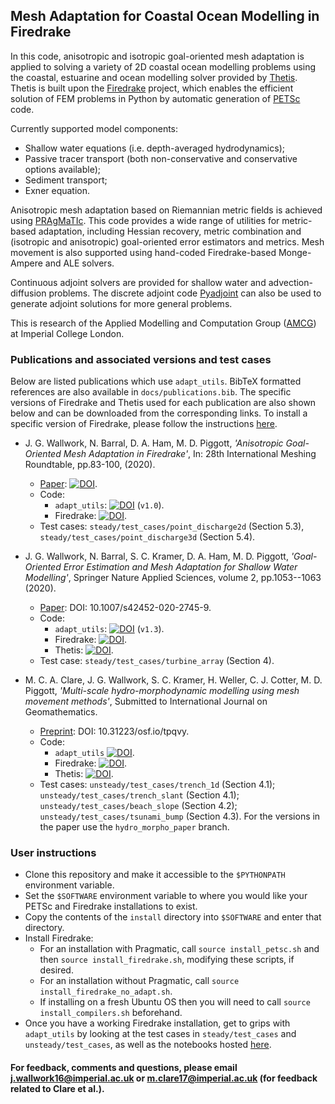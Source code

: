 ## Mesh Adaptation for Coastal Ocean Modelling in Firedrake

In this code, anisotropic and isotropic goal-oriented mesh adaptation is applied to solving a variety
of 2D coastal ocean modelling problems using the coastal, estuarine and ocean modelling solver
provided by [Thetis][2]. Thetis is built upon the [Firedrake][1] project, which enables the efficient
solution of FEM problems in Python by automatic generation of [PETSc][3] code.

Currently supported model components:
  * Shallow water equations (i.e. depth-averaged hydrodynamics);
  * Passive tracer transport (both non-conservative and conservative options available);
  * Sediment transport;
  * Exner equation.

Anisotropic mesh adaptation based on Riemannian metric fields is achieved using [PRAgMaTIc][4]. This
code provides a wide range of utilities for metric-based adaptation, including Hessian recovery,
metric combination and (isotropic and anisotropic) goal-oriented error estimators and metrics.
Mesh movement is also supported using hand-coded Firedrake-based Monge-Ampere and ALE solvers.

Continuous adjoint solvers are provided for shallow water and advection-diffusion problems. The
discrete adjoint code [Pyadjoint][5] can also be used to generate adjoint solutions for more general
problems.

This is research of the Applied Modelling and Computation Group ([AMCG][6]) at Imperial College
London.


### Publications and associated versions and test cases

Below are listed publications which use `adapt_utils`. BibTeX formatted references are also available
in `docs/publications.bib`. The specific versions of Firedrake and Thetis used for each publication
are also shown below and can be downloaded from the corresponding links. To install a specific
version of Firedrake, please follow the instructions [here][7].

  * J. G. Wallwork, N. Barral, D. A. Ham, M. D. Piggott, <em>'Anisotropic Goal-Oriented Mesh Adaptation in Firedrake'</em>, In: 28th International Meshing Roundtable, pp.83-100, (2020).
    * [Paper][9]: [![DOI](https://zenodo.org/badge/DOI/10.5281/zenodo.3653101.svg)](https://doi.org/10.5281/zenodo.3653101).
    * Code:
      * `adapt_utils`: [![DOI](https://zenodo.org/badge/DOI/10.5281/zenodo.3358565.svg)](https://doi.org/10.5281/zenodo.3358565) (`v1.0`).
      * Firedrake: [![DOI](https://zenodo.org/badge/DOI/10.5281/zenodo.3250888.svg)](https://doi.org/10.5281/zenodo.3250888).
    * Test cases: `steady/test_cases/point_discharge2d` (Section 5.3), `steady/test_cases/point_discharge3d` (Section 5.4).

  * J. G. Wallwork, N. Barral, S. C. Kramer, D. A. Ham, M. D. Piggott, <em>'Goal-Oriented Error Estimation and Mesh Adaptation for Shallow Water Modelling'</em>, Springer Nature Applied Sciences, volume 2, pp.1053--1063 (2020).
    * [Paper][10]: DOI: 10.1007/s42452-020-2745-9.
    * Code:
      * `adapt_utils`: [![DOI](https://zenodo.org/badge/DOI/10.5281/zenodo.3695801.svg)](https://doi.org/10.5281/zenodo.3695801) (`v1.3`).
      * Firedrake: [![DOI](https://zenodo.org/badge/DOI/10.5281/zenodo.3568997.svg)](https://doi.org/10.5281/zenodo.3568997).
      * Thetis: [![DOI](https://zenodo.org/badge/DOI/10.5281/zenodo.3689727.svg)](https://doi.org/10.5281/zenodo.3689727).
    * Test case: `steady/test_cases/turbine_array` (Section 4).
    
 * M. C. A. Clare, J. G. Wallwork, S. C. Kramer, H. Weller, C. J. Cotter, M. D. Piggott, <em> 'Multi-scale hydro-morphodynamic modelling using mesh movement methods'</em>, Submitted to International Journal on Geomathematics.
    * [Preprint][11]: DOI: 10.31223/osf.io/tpqvy.
    * Code:
      * `adapt_utils` [![DOI](https://zenodo.org/badge/DOI/10.5281/zenodo.4779070.svg)](https://doi.org/10.5281/zenodo.4779070).
      * Firedrake: [![DOI](https://zenodo.org/badge/DOI/10.5281/zenodo.4110204.svg)](https://doi.org/10.5281/zenodo.4110204).
      * Thetis: [![DOI](https://zenodo.org/badge/DOI/10.5281/zenodo.4778411.svg)](https://doi.org/10.5281/zenodo.4778411).
    * Test cases: `unsteady/test_cases/trench_1d` (Section 4.1); `unsteady/test_cases/trench_slant` (Section 4.1); `unsteady/test_cases/beach_slope` (Section 4.2); `unsteady/test_cases/tsunami_bump` (Section 4.3). For the versions in the paper use the `hydro_morpho_paper` branch.


### User instructions

  * Clone this repository and make it accessible to the `$PYTHONPATH` environment variable.
  * Set the `$SOFTWARE` environment variable to where you would like your PETSc and Firedrake installations to exist.
  * Copy the contents of the `install` directory into `$SOFTWARE` and enter that directory.
  * Install Firedrake:
      * For an installation with Pragmatic, call `source install_petsc.sh` and then `source install_firedrake.sh`, modifying these scripts, if desired.
      * For an installation without Pragmatic, call `source install_firedrake_no_adapt.sh`.
      * If installing on a fresh Ubuntu OS then you will need to call `source install_compilers.sh` beforehand.
  * Once you have a working Firedrake installation, get to grips with `adapt_utils` by looking at the test cases in `steady/test_cases` and `unsteady/test_cases`, as well as the notebooks hosted [here][8].


#### For feedback, comments and questions, please email j.wallwork16@imperial.ac.uk or m.clare17@imperial.ac.uk (for feedback related to Clare et al.).

[1]: http://firedrakeproject.org/ "Firedrake"
[2]: http://thetisproject.org/index.html "Thetis"
[3]: https://www.mcs.anl.gov/petsc/ "PETSc"
[4]: https://github.com/meshadaptation/pragmatic "PRAgMaTIc"
[5]: https://bitbucket.org/dolfin-adjoint/pyadjoint/src "Pyadjoint"
[6]: http://www.imperial.ac.uk/earth-science/research/research-groups/amcg/ "AMCG"
[7]: https://www.firedrakeproject.org/zenodo.html "firedrake_zenodo"
[8]: https://github.com/jwallwork23/adapt_utils_notebooks "adapt_utils_notebooks"
[9]: https://doi.org/10.5281/zenodo.3653101 "imr_paper"
[10]: https://rdcu.be/b35wZ "snas_paper"
[11]: https://doi.org/10.31223/osf.io/tpqvy "mesh_movement_paper"
